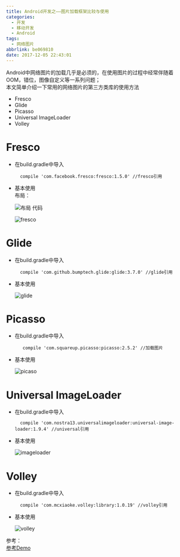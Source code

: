 ```yaml
---
title: Android开发之——图片加载框架比较与使用
categories:
  - 开发
  - 移动开发
  - Android
tags:
  - 网络图片
abbrlink: be069810
date: 2017-12-05 22:43:01
---
```


Android中网络图片的加载几乎是必须的，在使用图片的过程中经常伴随着OOM，错位，图像自定义等一系列问题；    
本文简单介绍一下常用的网络图片的第三方类库的使用方法   
   
- Fresco
- Glide
- Picasso
- Universal ImageLoader 
- Volley
<!--more-->
# Fresco
- 在build.gradle中导入     

		compile 'com.facebook.fresco:fresco:1.5.0' //fresco引用

- 基本使用  
布局： 
	
	![布局][1]
代码
	
	![fresco][2]

# Glide  
- 在build.gradle中导入

		compile 'com.github.bumptech.glide:glide:3.7.0' //glide引用

- 基本使用

	![glide][3]

# Picasso

- 在build.gradle中导入   

		 compile 'com.squareup.picasso:picasso:2.5.2' //加载图片
- 基本使用   

	![picaso][4]

# Universal ImageLoader    
- 在build.gradle中导入   

		compile 'com.nostra13.universalimageloader:universal-image-loader:1.9.4' //universal引用

- 基本使用  

	![imageloader][5]

# Volley
- 在build.gradle中导入     

		compile 'com.mcxiaoke.volley:library:1.0.19' //volley引用
- 基本使用  

	![volley][6]

参考：   
[参考Demo][7]   



[1]: https://cdn.jsdelivr.net/gh/pgzxc/CDN/blog-image/fresco-layout.png
[2]: https://cdn.jsdelivr.net/gh/pgzxc/CDN/blog-image/fresco-code.png
[3]: https://cdn.jsdelivr.net/gh/pgzxc/CDN/blog-image/glide-base-use.png
[4]: https://cdn.jsdelivr.net/gh/pgzxc/CDN/blog-image/picaso-base-use.png
[5]: https://cdn.jsdelivr.net/gh/pgzxc/CDN/blog-image/imageloader-base-use.png
[6]: https://cdn.jsdelivr.net/gh/pgzxc/CDN/blog-image/volley-base-use.png
[7]: https://github.com/PGzxc/ImageNet